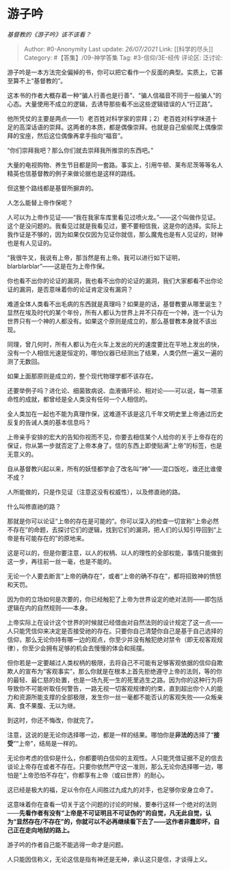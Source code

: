# 游子吟
*基督教的《游子吟》该不该看？*

> Author: #0-Anonymity
> Last update: *26/07/2021*
> Link: [[科学的尽头]]
> Category: #【答集】/09-神学答集
> Tag: #3-信仰/3E-经传
> 评论区:
> 泛讨论:

游子吟是一本方法完全偏掉的书，你可以把它看作一个反面的典型。实质上，它甚至算不上“基督教的”。

这本书的作者大概存着一种“骗人行善也是行善”、“骗人信福音不同于一般骗人”的心态。大量使用不成立的逻辑，去诱导那些看不出这些逻辑错误的人“行正路”。

他所凭仗的主要是两点——1）老百姓对科学家的崇拜；2）老百姓对科学味道十足的高深话语的崇拜。这两者的本质，都是偶像崇拜。也就是自己偷偷爬上偶像崇拜的宝座，然后这位偶像再拿手指向“福音”。

“你们崇拜我吧？那么你们就去崇拜我所推崇的东西吧。”

大量的电视购物、养生节目都是同一套路。事实上，引用牛顿、莱布尼茨等等名人精英也信基督教的例子来做论据也是这样的路线。

但这整个路线都是基督所摒弃的。

人怎么能替上帝作保呢？

人可以为上帝作见证——“我在我家车库里看见过喷火龙。”——这个叫做作见证。这个是没问题的。我看见过就是我看见过，要不要相信我，这是你的选择。实际上我作证是不够的，因为如果仅仅因为见证你就信，那么魔鬼也是有人见证的，财神也是有人见证的。

“我很牛叉，我说有上帝，那当然是有上帝。我可以进行如下证明，blarblarblar”——这是在为上帝作保。

你也看不出你的论证的漏洞，我也看不出你的论证的漏洞，我们大家都看不出你论证的漏洞，是否意味着你的论证肯定没有漏洞？

难道全体人类看不出毛病的东西就是真理吗？如果是的话，基督教要从哪里诞生？显然在埃及时代的某个年份，所有人都认为世界上并不只存在一个神，连一个认为世界只有一个神的人都没有。如果这个原则是成立的，那么基督教本身就不该出现。

同理，曾几何时，所有人都认为在火车上发出的光的速度要比在平地上发出的快，没有一个人相信光速是恒定的，哪怕仪器已经测出了结果，人类仍然一遍又一遍的测了无数回。

如果上面那原则是成立的，整个现代物理学都不该存在。

还要举例子吗？进化论、细菌致病说、血液循环论、相对论——可以说，每一项革命性的成就，都曾经是全人类没有任何一个人相信的。

全人类加在一起也不能为真理作保，这难道不该是这几千年文明史里上帝通过历史反复的告诫人类的基本信息吗？

上帝亲手安排的宏大的告知你视而不见，你要去相信某个人给你的关于上帝存在的保证，你从第一步就否定了上帝本身了。信的东西上即使贴满“上帝”的标签，也是无意义的。

自从基督教兴起以来，所有的妖怪都学会了改名叫“神”——混口饭吃，谁还比谁傻不成？

人所能做的，只是作见证（注意这没有权威性），以及修直祂的路。

什么叫修直祂的路？

那就是你可以论证“上帝的存在是可能的”。你可以深入的检查一切宣称“上帝必然不存在”的命题，去探讨它们的逻辑，找到它们的漏洞，把人们的认知引导回到“上帝是有可能存在的”的原地来。

这是可以的，但是你要注意，以人的权柄、以人的理性的全部权能，事情只能做到这一步，再往前一丝一毫，也是不能的。

无论一个人要去断言“上帝的确存在”，或者“上帝的确不存在”，都将招致神的愤怒和天罚。

因为你的立场如何是次要的，你已经触犯了上帝为世界设定的绝对法则——即包括逻辑在内的自然规则——本身。

上帝实际上在设计这个世界的时候就已经借由对自然法则的设计规定了这一点——人只能凭信仰来决定是否接受祂的存在。只要你自己清楚你自己是基于自己选择的信仰，那么无论你持有哪一边的观点，你至少并没有触犯绝对禁令（即无视客观规律），你至少会拥有足够的机会去慢慢的体会和摇摆。

但你若是一定要越过人类权柄的极限，去将自己不可能有足够客观依据的信仰自欺欺人的宣布为“客观事实”，那么你就是在根本上首先拒绝遵守上帝的法则，等的你的最轻、最仁慈的处置，也是一场九死一生的死里逃生之路。因为你的这种行为将导致你不可能听取任何警告，一路无视一切客观规律的约束，直到超出你个人的能力和资源所能支撑的全部极限，发生你一丝一毫都不能否认的客观失败——众叛亲离、食不果腹、无以为继。

到这时，你还不悔改，你就完了。

注意，这说的是无论你选择哪一边，都是一样的结果。哪怕你是**非法的**选择了“**接受**”“上帝”，结局是一样的。

无论你考虑的信仰是什么，你都要明白信仰的主观性。人只能凭借证据不足的信去谈论上帝存在或者不存在。只要你依然严守这一准则，那么无论你选择哪一边，哪怕是“上帝恐怕不存在”，你都享有上帝（或曰世界）的耐心。

这已经是极大的福，足以令你在人间胜过九成九的对手，也足够你安身立命了。

这意味着你在查看一切关于这个问题的讨论的时候，要奉行这样一个绝对的法则——**先看作者有没有“上帝是不可证明且不可证伪的”的自觉，凡无此自觉，认为“显然存在/不存在”的，你就可以不必再继续看下去了——这作者非蠢即坏，自己正在走向地狱的路上。**

游子吟的作者自己能不能逃得一命才是问题。

人只能因信称义，无论这信是指有神还是无神，承认这只是信，才谈得上义。
